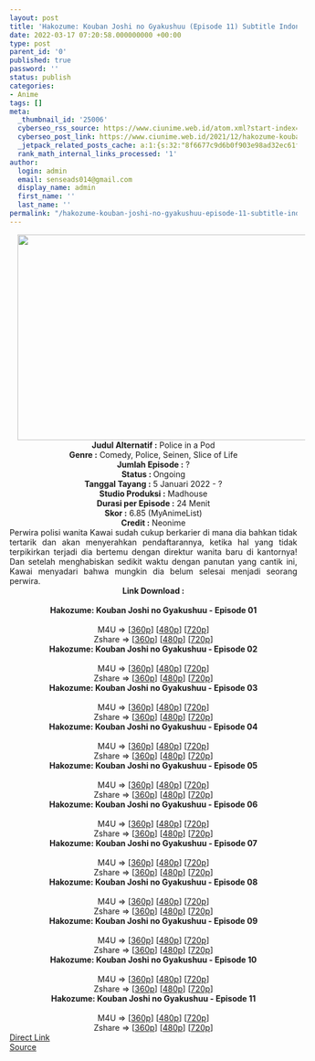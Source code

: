 ```yaml
---
layout: post
title: 'Hakozume: Kouban Joshi no Gyakushuu (Episode 11) Subtitle Indonesia'
date: 2022-03-17 07:20:58.000000000 +00:00
type: post
parent_id: '0'
published: true
password: ''
status: publish
categories:
- Anime
tags: []
meta:
  _thumbnail_id: '25006'
  cyberseo_rss_source: https://www.ciunime.web.id/atom.xml?start-index=1
  cyberseo_post_link: https://www.ciunime.web.id/2021/12/hakozume-kouban-joshi-no-gyakushuu.html
  _jetpack_related_posts_cache: a:1:{s:32:"8f6677c9d6b0f903e98ad32ec61f8deb";a:2:{s:7:"expires";i:1653722355;s:7:"payload";a:3:{i:0;a:1:{s:2:"id";i:25205;}i:1;a:1:{s:2:"id";i:25153;}i:2;a:1:{s:2:"id";i:24899;}}}}
  rank_math_internal_links_processed: '1'
author:
  login: admin
  email: senseads014@gmail.com
  display_name: admin
  first_name: ''
  last_name: ''
permalink: "/hakozume-kouban-joshi-no-gyakushuu-episode-11-subtitle-indonesia/"
---
```

<div class="separator" style="clear: both; text-align: center;"><a href="https://blogger.googleusercontent.com/img/a/AVvXsEhbZGpVY67o0i1EQdPgl1G2KYMLEQ-or0_Ul5aF2RUkP0J2LCQ1Fw_gOcC6kWAhpFXcYvkZc10SXMrJSWX-eRoGQnGDK_YpdFSEOq7fZKHPk1FKsyV1iqCTYt8v-CeyKTyEG9V9z_C--Hi65jkmEo2eHRS_5_1486pscEdA1zewr0wogRKn0IYUlJPu=s1280" style="margin-left: 1em; margin-right: 1em;"><img border="0" data-original-height="720" data-original-width="1280" height="360" src="{{ site.baseurl }}/assets/2022/03/AVvXsEhbZGpVY67o0i1EQdPgl1G2KYMLEQ-or0_Ul5aF2RUkP0J2LCQ1Fw_gOcC6kWAhpFXcYvkZc10SXMrJSWX-eRoGQnGDK_YpdFSEOq7fZKHPk1FKsyV1iqCTYt8v-CeyKTyEG9V9z_C--Hi65jkmEo2eHRS_5_1486pscEdA1zewr0wogRKn0IYUlJPu=w640-h360" width="640" /></a></div>
<div class="separator" style="clear: both; text-align: center;"></div>
<div style="text-align: center;"><b>Judul</b><b><b> Alternatif</b> :</b> Police in a Pod</div>
<div style="text-align: center;"><b><b>Genre :</b></b> Comedy, Police, Seinen, Slice of Life</div>
<div style="text-align: center;"><b>Jumlah Episode :</b> ?<br /><b>Status :&nbsp;</b>Ongoing<br /><b>Tanggal Tayang :</b> 5 Januari 2022 - ?<br /><b>Studio Produksi :</b>&nbsp;Madhouse<br /><b>Durasi per Episode :</b> 24 Menit</div>
<div style="text-align: center;"><b>Skor :</b> 6.85 (MyAnimeList)</div>
<div style="text-align: center;"><b>Credit :</b>&nbsp;Neonime</div>
<div style="text-align: center;"></div>
<div style="text-align: justify;">Perwira polisi wanita Kawai sudah cukup berkarier di mana dia bahkan tidak tertarik dan akan menyerahkan pendaftarannya, ketika hal yang tidak terpikirkan terjadi dia bertemu dengan direktur wanita baru di kantornya! Dan setelah menghabiskan sedikit waktu dengan panutan yang cantik ini, Kawai menyadari bahwa mungkin dia belum selesai menjadi seorang perwira.</div>
<div style="text-align: justify;"></div>
<div style="text-align: justify;"></div>
<div style="text-align: center;">
<div style="text-align: center;">
<div style="text-align: left;">
<div style="text-align: center;"><b>Link Download :</b></div>
<div style="text-align: center;"><b><br /></b></div>
<div style="text-align: center;"><span style="text-align: left;"><b>Hakozume: Kouban Joshi no Gyakushuu&nbsp;</b></span><b>- Episode 01</b></div>
<div style="text-align: center;"><b><br /></b></div>
<div style="text-align: center;">M4U =&gt; [<a href="https://www.mp4upload.com/mghoetzcqpfw" target="_blank" rel="noopener">360p</a>] [<a href="https://acefile.co/f/64522881/neonime_hakozume_01-480p-zip" target="_blank" rel="noopener">480p</a>] [<a href="https://acefile.co/f/64522885/neonime_hakozume_01-720p-zip" target="_blank" rel="noopener">720p</a>]</div>
<div style="text-align: center;">Zshare =&gt; [<a href="https://www71.zippyshare.com/v/VzRojkLF/file.html" target="_blank" rel="noopener">360p</a>] [<a href="https://www98.zippyshare.com/v/UIxl0CwY/file.html" target="_blank" rel="noopener">480p</a>] [<a href="https://www75.zippyshare.com/v/htLywff2/file.html" target="_blank" rel="noopener">720p</a>]</div>
<div style="text-align: center;"></div>
<div style="text-align: center;">
<div><span style="text-align: left;"><b>Hakozume: Kouban Joshi no Gyakushuu&nbsp;</b></span><b>- Episode 02</b></div>
<div><b><br /></b></div>
<div>M4U =&gt; [<a href="https://www.mp4upload.com/knmwag7ntwjw" target="_blank" rel="noopener">360p</a>] [<a href="https://acefile.co/f/65208411/neonime_hakozume_02-480p-zip" target="_blank" rel="noopener">480p</a>] [<a href="https://acefile.co/f/65208593/neonime_hakozume_02-720p-zip" target="_blank" rel="noopener">720p</a>]</div>
<div>Zshare =&gt; [<a href="https://www74.zippyshare.com/v/xznYduAF/file.html" target="_blank" rel="noopener">360p</a>] [<a href="https://www27.zippyshare.com/v/tZr8gmWk/file.html" target="_blank" rel="noopener">480p</a>] [<a href="https://www67.zippyshare.com/v/UlhmUlL1/file.html" target="_blank" rel="noopener">720p</a>]</div>
<div></div>
<div>
<div><span style="text-align: left;"><b>Hakozume: Kouban Joshi no Gyakushuu&nbsp;</b></span><b>- Episode 03</b></div>
<div><b><br /></b></div>
<div>M4U =&gt; [<a href="https://www.mp4upload.com/h5eporg0a4ph" target="_blank" rel="noopener">360p</a>] [<a href="https://acefile.co/f/65790000/neonime_hakozume_03-480p-zip" target="_blank" rel="noopener">480p</a>] [<a href="https://acefile.co/f/65790329/neonime_hakozume_03-720p-zip" target="_blank" rel="noopener">720p</a>]</div>
<div>Zshare =&gt; [<a href="https://www101.zippyshare.com/v/bOpszk7H/file.html" target="_blank" rel="noopener">360p</a>] [<a href="https://www11.zippyshare.com/v/FIoYN46s/file.html" target="_blank" rel="noopener">480p</a>] [<a href="https://www6.zippyshare.com/v/Y40xVmz3/file.html" target="_blank" rel="noopener">720p</a>]</div>
</div>
<div></div>
<div>
<div><span style="text-align: left;"><b>Hakozume: Kouban Joshi no Gyakushuu&nbsp;</b></span><b>- Episode 04</b></div>
<div><b><br /></b></div>
<div>M4U =&gt; [<a href="https://www.mp4upload.com/ze3fs6ca73yy" target="_blank" rel="noopener">360p</a>] [<a href="https://acefile.co/f/66361551/neonime_hakozume_04-480p-zip" target="_blank" rel="noopener">480p</a>] [<a href="https://acefile.co/f/66361773/neonime_hakozume_04-720p-zip" target="_blank" rel="noopener">720p</a>]</div>
<div>Zshare =&gt; [<a href="https://www9.zippyshare.com/v/LoAiorPR/file.html" target="_blank" rel="noopener">360p</a>] [<a href="https://www51.zippyshare.com/v/aV938q70/file.html" target="_blank" rel="noopener">480p</a>] [<a href="https://www91.zippyshare.com/v/emp5pNNL/file.html" target="_blank" rel="noopener">720p</a>]</div>
</div>
<div></div>
<div>
<div><span style="text-align: left;"><b>Hakozume: Kouban Joshi no Gyakushuu&nbsp;</b></span><b>- Episode 05</b></div>
<div><b><br /></b></div>
<div>M4U =&gt; [<a href="https://www.mp4upload.com/746xs01k2sf8" target="_blank" rel="noopener">360p</a>] [<a href="https://www.mp4upload.com/etkgju0r3pxc" target="_blank" rel="noopener">480p</a>] [<a href="https://www.mp4upload.com/ws0triehsv18" target="_blank" rel="noopener">720p</a>]</div>
<div>Zshare =&gt; [<a href="https://www84.zippyshare.com/v/Lksi96gX/file.html" target="_blank" rel="noopener">360p</a>] [<a href="https://www8.zippyshare.com/v/r4Wu7ung/file.html" target="_blank" rel="noopener">480p</a>] [<a href="https://www29.zippyshare.com/v/nbsgDbso/file.html" target="_blank" rel="noopener">720p</a>]</div>
</div>
<div></div>
<div>
<div><span style="text-align: left;"><b>Hakozume: Kouban Joshi no Gyakushuu&nbsp;</b></span><b>- Episode 06</b></div>
<div><b><br /></b></div>
<div>M4U =&gt; [<a href="https://www.mp4upload.com/t1fffc5ttrji" target="_blank" rel="noopener">360p</a>] [<a href="https://www.mp4upload.com/00b4uafons1s" target="_blank" rel="noopener">480p</a>] [<a href="https://www.mp4upload.com/0b7api4pmrg4" target="_blank" rel="noopener">720p</a>]</div>
<div>Zshare =&gt; [<a href="https://www95.zippyshare.com/v/MAQqCohW/file.html" target="_blank" rel="noopener">360p</a>] [<a href="https://www95.zippyshare.com/v/pY3bbA7m/file.html" target="_blank" rel="noopener">480p</a>] [<a href="https://www92.zippyshare.com/v/DBwK1NNG/file.html" target="_blank" rel="noopener">720p</a>]</div>
</div>
<div></div>
<div>
<div><span style="text-align: left;"><b>Hakozume: Kouban Joshi no Gyakushuu&nbsp;</b></span><b>- Episode 07</b></div>
<div><b><br /></b></div>
<div>M4U =&gt; [<a href="https://www.mp4upload.com/r4cpodfts2sw" target="_blank" rel="noopener">360p</a>] [<a href="https://www.mp4upload.com/fvedqdo3187r" target="_blank" rel="noopener">480p</a>] [<a href="https://www.mp4upload.com/q9v509cg5ygk" target="_blank" rel="noopener">720p</a>]</div>
<div>Zshare =&gt; [<a href="https://www1.zippyshare.com/v/8gHpBrQC/file.html" target="_blank" rel="noopener">360p</a>] [<a href="https://www1.zippyshare.com/v/wnKszBi4/file.html" target="_blank" rel="noopener">480p</a>] [<a href="https://www69.zippyshare.com/v/mkmyrIPy/file.html" target="_blank" rel="noopener">720p</a>]</div>
</div>
<div></div>
<div>
<div><span style="text-align: left;"><b>Hakozume: Kouban Joshi no Gyakushuu&nbsp;</b></span><b>- Episode 08</b></div>
<div><b><br /></b></div>
<div>M4U =&gt; [<a href="https://www.mp4upload.com/5rwk1n1m3i7g" target="_blank" rel="noopener">360p</a>] [<a href="https://www.mp4upload.com/ewedg064oxli" target="_blank" rel="noopener">480p</a>] [<a href="https://www.mp4upload.com/4iz73amabzde" target="_blank" rel="noopener">720p</a>]</div>
<div>Zshare =&gt; [<a href="https://www66.zippyshare.com/v/fl1gXqTZ/file.html" target="_blank" rel="noopener">360p</a>] [<a href="https://www66.zippyshare.com/v/2Epe7uZH/file.html" target="_blank" rel="noopener">480p</a>] [<a href="https://www69.zippyshare.com/v/9Rr2Zkj5/file.html" target="_blank" rel="noopener">720p</a>]</div>
</div>
<div></div>
<div>
<div><span style="text-align: left;"><b>Hakozume: Kouban Joshi no Gyakushuu&nbsp;</b></span><b>- Episode 09</b></div>
<div><b><br /></b></div>
<div>M4U =&gt; [<a href="https://www.mp4upload.com/ayf86u9bu1mk" target="_blank" rel="noopener">360p</a>] [<a href="https://www.mp4upload.com/wki2bldsee9v" target="_blank" rel="noopener">480p</a>] [<a href="https://www.mp4upload.com/2q1op4ivu9uh" target="_blank" rel="noopener">720p</a>]</div>
<div>Zshare =&gt; [<a href="https://www73.zippyshare.com/v/WaZIUjg5/file.html" target="_blank" rel="noopener">360p</a>] [<a href="https://www73.zippyshare.com/v/Vt7hre9o/file.html" target="_blank" rel="noopener">480p</a>] [<a href="https://www73.zippyshare.com/v/vqqc7p1R/file.html" target="_blank" rel="noopener">720p</a>]</div>
</div>
<div></div>
<div>
<div><span style="text-align: left;"><b>Hakozume: Kouban Joshi no Gyakushuu&nbsp;</b></span><b>- Episode 10</b></div>
<div><b><br /></b></div>
<div>M4U =&gt; [<a href="https://www.mp4upload.com/fyb4lgydc6hb" target="_blank" rel="noopener">360p</a>] [<a href="https://www.mp4upload.com/zezqjm3p7z1w" target="_blank" rel="noopener">480p</a>] [<a href="https://www.mp4upload.com/bcnwyov4wy0m" target="_blank" rel="noopener">720p</a>]</div>
<div>Zshare =&gt; [<a href="https://www32.zippyshare.com/v/vyEFXqhQ/file.html" target="_blank" rel="noopener">360p</a>] [<a href="https://www32.zippyshare.com/v/sPaPYlPe/file.html" target="_blank" rel="noopener">480p</a>] [<a href="https://www32.zippyshare.com/v/7ADT6v79/file.html" target="_blank" rel="noopener">720p</a>]</div>
</div>
<div></div>
<div>
<div><span style="text-align: left;"><b>Hakozume: Kouban Joshi no Gyakushuu&nbsp;</b></span><b>- Episode 11</b></div>
<div><b><br /></b></div>
<div>M4U =&gt; [<a href="https://www.mp4upload.com/j4zzbazem4ec" target="_blank" rel="noopener">360p</a>] [<a href="https://www.mp4upload.com/kr1u8ukaz7bt" target="_blank" rel="noopener">480p</a>] [<a href="https://www.mp4upload.com/mwkya9tkcw8b" target="_blank" rel="noopener">720p</a>]</div>
<div>Zshare =&gt; [<a href="https://www65.zippyshare.com/v/99mH9p0d/file.html" target="_blank" rel="noopener">360p</a>] [<a href="https://www65.zippyshare.com/v/xJzmeL5p/file.html" target="_blank" rel="noopener">480p</a>] [<a href="https://www65.zippyshare.com/v/MWIFLmdL/file.html" target="_blank" rel="noopener">720p</a>]</div>
</div>
</div>
</div>
</div>
</div>
<link rel="stylesheet" href="https://cdnjs.cloudflare.com/ajax/libs/font-awesome/4.7.0/css/font-awesome.min.css" />
<div class="divbtn"> <a href="https://handymansurrender.com/fihup8buzv?key=94550f7ce39444073321dde3b8782f97" class="btn"><i class="fa fa-download"></i> Direct Link</a> <br /><a href="https://www.ciunime.web.id/2021/12/hakozume-kouban-joshi-no-gyakushuu.html">Source</a> </div>
